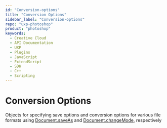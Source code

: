 ```yaml
---
id: "Conversion-options"
title: "Conversion Options"
sidebar_label: "Conversion-options"
repo: "uxp-photoshop"
product: "photoshop"
keywords:
  - Creative Cloud
  - API Documentation
  - UXP
  - Plugins
  - JavaScript
  - ExtendScript
  - SDK
  - C++
  - Scripting
---
```


# Conversion Options

Objects for specifying save options and conversion options for various file formats using [Document.saveAs](/ps_reference/classes/document/#saveas) and [Document.changeMode](/ps_reference/classes/document/#changemode), respectively
